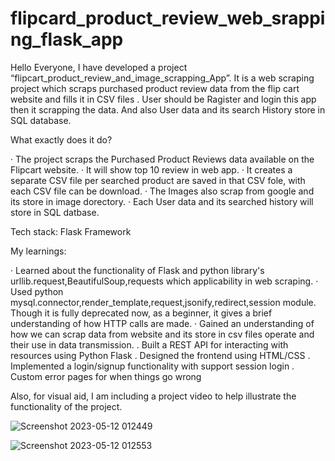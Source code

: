 # flipcard_product_review_web_srapping_flask_app
Hello Everyone,
I have developed a project “flipcart_product_review_and_image_scrapping_App”. It is a web scraping project which scraps purchased product review data from the flip cart website and fills it in CSV files . User should be Ragister and login this app then it scrapping the data. And also User data and its search History store in SQL database.

What exactly does it do?

· The project scraps the Purchased Product Reviews data available on the Flipcart website.
· It will show top 10 review in web app.
· It creates a separate CSV file per searched product are saved in that CSV fole, with each CSV file can be download.
· The Images also scrap from google and its store in image dorectory.
· Each User data and its searched history will store in SQL datbase.

Tech stack: Flask Framework

My learnings:

· Learned about the functionality of Flask and python library's urllib.request,BeautifulSoup,requests which applicability in web scraping.
· Used python mysql.connector,render_template,request,jsonify,redirect,session module. Though it is fully deprecated now, as a beginner, it gives a brief understanding of how HTTP calls are made.
· Gained an understanding of how we can scrap data from website and its store in csv files operate and their use in data transmission.
. Built a REST API for interacting with resources using Python Flask
. Designed the frontend using HTML/CSS
. Implemented a login/signup functionality with support session login
. Custom error pages for when things go wrong

Also, for visual aid, I am including a project video to help illustrate the functionality of the project.

![Screenshot 2023-05-12 012449](https://github.com/kishan42/flipcard_product_review_web_srapping_flask_app/assets/87411436/7f29771b-78ba-40c6-a39b-4f41b1c05323)

![Screenshot 2023-05-12 012553](https://github.com/kishan42/flipcard_product_review_web_srapping_flask_app/assets/87411436/e02bb585-a212-46cd-af03-ea2eb1eca0f2)

